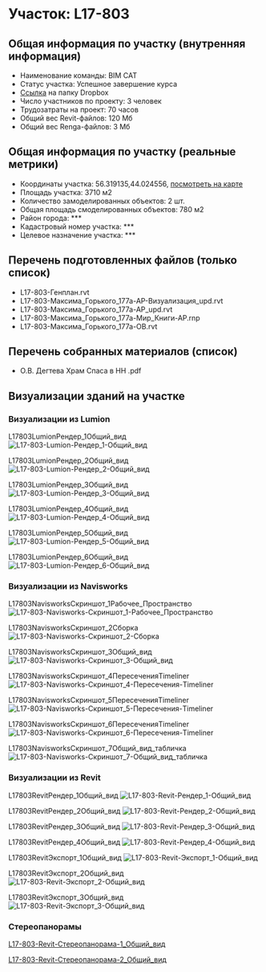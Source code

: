 # Участок: L17-803
## Общая информация по участку (внутренняя информация)
+ Наименование команды: BIM CAT
+ Статус участка: Успешное завершение курса
+ [Ссылка](https://www.dropbox.com/sh/wvvgv1nw1iqred9/AABd-1unommORHro-PJRJK84a/L17_803?dl=0) на папку Dropbox
+ Число участников по проекту: 3 человек
+ Трудозатраты на проект: 70 часов
+ Общий вес Revit-файлов: 120 Мб
+ Общий вес Renga-файлов: 3 Мб
## Общая информация по участку (реальные метрики)
+ Координаты участка: 56.319135,44.024556, [посмотреть на карте](yandex.ru/maps/47/nizhny-novgorod/?ll=56.319135%2C44.024556&z=19)
+ Площадь участка: 3710 м2
+ Количество замоделированных объектов: 2 шт.
+ Общая площадь смоделированных объектов: 780 м2
+ Район города: *** 
+ Кадастровый номер участка: *** 
+ Целевое назначение участка: *** 
## Перечень подготовленных файлов (только список)
+ L17-803-Генплан.rvt
+ L17-803-Максима_Горького_177а-АР-Визуализация_upd.rvt
+ L17-803-Максима_Горького_177а-АР_upd.rvt
+ L17-803-Максима_Горького_177а-Мир_Книги-АР.rnp
+ L17-803-Максима_Горького_177а-ОВ.rvt
## Перечень собранных материалов (список)
+ О.В. Дегтева Храм Спаса в НН .pdf
## Визуализации зданий на участке
### Визуализации из Lumion
L17803LumionРендер_1Общий_вид
![L17-803-Lumion-Рендер_1-Общий_вид](/Images/L17_803/L17-803-Lumion-Рендер_1-Общий_вид_Compressed.jpg)

L17803LumionРендер_2Общий_вид
![L17-803-Lumion-Рендер_2-Общий_вид](/Images/L17_803/L17-803-Lumion-Рендер_2-Общий_вид_Compressed.jpg)

L17803LumionРендер_3Общий_вид
![L17-803-Lumion-Рендер_3-Общий_вид](/Images/L17_803/L17-803-Lumion-Рендер_3-Общий_вид_Compressed.jpg)

L17803LumionРендер_4Общий_вид
![L17-803-Lumion-Рендер_4-Общий_вид](/Images/L17_803/L17-803-Lumion-Рендер_4-Общий_вид_Compressed.jpg)

L17803LumionРендер_5Общий_вид
![L17-803-Lumion-Рендер_5-Общий_вид](/Images/L17_803/L17-803-Lumion-Рендер_5-Общий_вид_Compressed.jpg)

L17803LumionРендер_6Общий_вид
![L17-803-Lumion-Рендер_6-Общий_вид](/Images/L17_803/L17-803-Lumion-Рендер_6-Общий_вид_Compressed.jpg)

### Визуализации из Navisworks
L17803NavisworksCкриншот_1Рабочее_Пространство
![L17-803-Navisworks-Cкриншот_1-Рабочее_Пространство](/Images/L17_803/L17-803-Navisworks-Cкриншот_1-Рабочее_Пространство_Compressed.jpg)

L17803NavisworksCкриншот_2Сборка
![L17-803-Navisworks-Cкриншот_2-Сборка](/Images/L17_803/L17-803-Navisworks-Cкриншот_2-Сборка_Compressed.jpg)

L17803NavisworksCкриншот_3Общий_вид
![L17-803-Navisworks-Cкриншот_3-Общий_вид](/Images/L17_803/L17-803-Navisworks-Cкриншот_3-Общий_вид_Compressed.jpg)

L17803NavisworksCкриншот_4ПересеченияTimeliner
![L17-803-Navisworks-Cкриншот_4-Пересечения-Timeliner](/Images/L17_803/L17-803-Navisworks-Cкриншот_4-Пересечения-Timeliner_Compressed.jpg)

L17803NavisworksCкриншот_5ПересеченияTimeliner
![L17-803-Navisworks-Cкриншот_5-Пересечения-Timeliner](/Images/L17_803/L17-803-Navisworks-Cкриншот_5-Пересечения-Timeliner_Compressed.jpg)

L17803NavisworksCкриншот_6ПересеченияTimeliner
![L17-803-Navisworks-Cкриншот_6-Пересечения-Timeliner](/Images/L17_803/L17-803-Navisworks-Cкриншот_6-Пересечения-Timeliner_Compressed.jpg)

L17803NavisworksCкриншот_7Общий_вид_табличка
![L17-803-Navisworks-Cкриншот_7-Общий_вид_табличка](/Images/L17_803/L17-803-Navisworks-Cкриншот_7-Общий_вид_табличка_Compressed.jpg)

### Визуализации из Revit
L17803RevitРендер_1Общий_вид
![L17-803-Revit-Рендер_1-Общий_вид](/Images/L17_803/L17-803-Revit-Рендер_1-Общий_вид_Compressed.jpg)

L17803RevitРендер_2Общий_вид
![L17-803-Revit-Рендер_2-Общий_вид](/Images/L17_803/L17-803-Revit-Рендер_2-Общий_вид_Compressed.jpg)

L17803RevitРендер_3Общий_вид
![L17-803-Revit-Рендер_3-Общий_вид](/Images/L17_803/L17-803-Revit-Рендер_3-Общий_вид_Compressed.jpg)

L17803RevitРендер_4Общий_вид
![L17-803-Revit-Рендер_4-Общий_вид](/Images/L17_803/L17-803-Revit-Рендер_4-Общий_вид_Compressed.jpg)

L17803RevitЭкспорт_1Общий_вид
![L17-803-Revit-Экспорт_1-Общий_вид](/Images/L17_803/L17-803-Revit-Экспорт_1-Общий_вид_Compressed.jpg)

L17803RevitЭкспорт_2Общий_вид
![L17-803-Revit-Экспорт_2-Общий_вид](/Images/L17_803/L17-803-Revit-Экспорт_2-Общий_вид_Compressed.jpg)

L17803RevitЭкспорт_3Общий_вид
![L17-803-Revit-Экспорт_3-Общий_вид](/Images/L17_803/L17-803-Revit-Экспорт_3-Общий_вид_Compressed.jpg)

### Стереопанорамы
[L17-803-Revit-Стереопанорама-1_Общий_вид](https://pano.autodesk.com/pano.html?url=jpgs/ea85f175-f20c-456a-8906-895ed71daa94&version=2)

[L17-803-Revit-Стереопанорама-2_Общий_вид](https://pano.autodesk.com/pano.html?url=jpgs/d41188aa-2c9f-4a37-a932-6bbe74c14e43&version=2)

